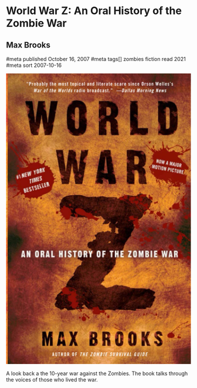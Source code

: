 # World War Z: An Oral History of the Zombie War
## Max Brooks
#meta published October 16, 2007
#meta tags[] zombies fiction read 2021
#meta sort 2007-10-16

![World War Z: An Oral History of the Zombie War](world-war-z.png)

A look back a the 10-year war against the Zombies.  The book
talks through the voices of those who lived the war.
